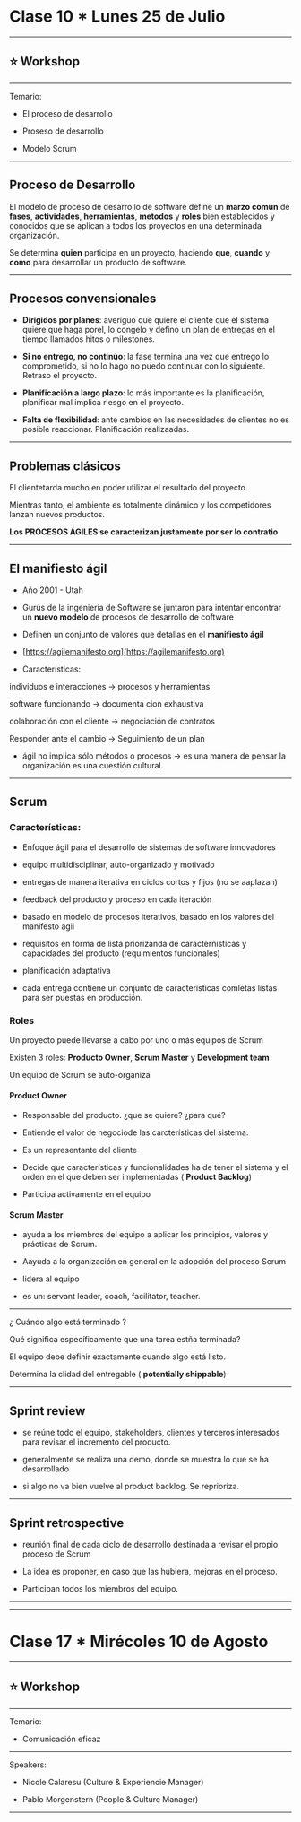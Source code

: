 # Clase 10 * Lunes 25 de Julio

---

## :star: Workshop

---

Temario:

- El proceso de desarrollo

- Proseso de desarrollo

- Modelo Scrum

---

## Proceso de Desarrollo

El modelo de proceso de desarrollo de software define un **marzo comun** de **fases**, **actividades**, **herramientas**, **metodos** y **roles** bien establecidos y conocidos que se aplican a todos los proyectos en una determinada organización.

Se determina **quien** participa en un proyecto, haciendo **que**, **cuando** y **como** para desarrollar un producto de software.

---

## Procesos convensionales

- **Dirigidos por planes**: averiguo que quiere el cliente que el sistema quiere que haga porel, lo congelo y defino un plan de entregas en el tiempo llamados hitos o milestones.

- **Si no entrego, no continúo**: la fase termina una vez que entrego lo comprometido, si no lo hago no puedo continuar con lo siguiente. Retraso el proyecto.

- **Planificación a largo plazo**: lo más importante es la planificación, planificar mal implica riesgo en el proyecto.

- **Falta de flexibilidad**: ante cambios en las necesidades de clientes no es posible reaccionar. Planificación realizaadas.

---

## Problemas clásicos

El clientetarda mucho en poder utilizar el resultado del proyecto.

Mientras tanto, el ambiente es totalmente dinámico y los competidores lanzan nuevos productos.

**Los PROCESOS ÁGILES  se caracterizan justamente por ser lo contratio**

---

## El manifiesto ágil

- Año 2001 - Utah

- Gurús de la ingeniería de Software se juntaron para intentar encontrar un **nuevo modelo** de procesos de desarrollo de coftware

- Definen un conjunto de valores que detallas en el **manifiesto ágil**

- [https://agilemanifesto.org](https://agilemanifesto.org)

- Características:

individuos e interacciones -> procesos y herramientas

software funcionando -> documenta cion exhaustiva

colaboración con el cliente -> negociación de contratos

Responder ante el cambio -> Seguimiento de un plan

- ágil no implica sólo métodos o procesos -> es una manera de pensar la organización es una cuestión cultural.

---


## Scrum

### Características:

- Enfoque ágil para el desarrollo de sistemas de software innovadores

- equipo multidisciplinar, auto-organizado y motivado

- entregas de manera iterativa en ciclos cortos y fijos (no se aaplazan)

- feedback del producto y proceso en cada iteración

- basado en modelo de procesos iterativos, basado en los valores del manifesto agil

- requisitos en forma de lista priorizanda de caracterñisticas y capacidades del producto (requimientos funcionales)

- planificación adaptativa

- cada entrega contiene un conjunto de características comletas listas para ser puestas en producción.


### Roles

Un proyecto puede llevarse a cabo por uno o más equipos de Scrum

Existen 3 roles: **Producto Owner**, **Scrum Master** y **Development team**

Un equipo de Scrum se auto-organiza

#### Product Owner

- Responsable del producto. ¿que se quiere? ¿para qué?

- Entiende el valor de negociode las carcterísticas del sistema.

- Es un representante del cliente

- Decide que características y funcionalidades ha de tener el sistema y el orden en el que deben ser implementadas ( **Product Backlog**)

- Participa activamente en el equipo


#### Scrum Master

- ayuda a los miembros del equipo a aplicar los principios, valores y prácticas de Scrum.

- Aayuda a la organización en general en la adopción del proceso Scrum

- lidera al equipo

- es un: servant leader, coach, facilitator, teacher.

---

¿ Cuándo algo está terminado ?

Qué significa específicamente que una tarea estña terminada?

El equipo debe definir exactamente cuando algo está listo.

Determina la clidad del entregable ( **potentially shippable**)

---

## Sprint review

- se reúne todo el equipo, stakeholders, clientes y terceros interesados para revisar el incremento del producto.

- generalmente se realiza una demo, donde se muestra lo que se ha desarrollado

- si algo no va bien vuelve al product backlog. Se reprioriza.

---


## Sprint retrospective

- reunión final de cada ciclo de desarrollo destinada a revisar el propio proceso de Scrum

- La idea es proponer,  en caso que las hubiera, mejoras en el proceso.

- Participan todos los miembros del equipo.

---
---


# Clase 17 * Mirécoles 10 de Agosto

---

## :star: Workshop

---

Temario:

- Comunicación eficaz


---

Speakers:

- Nicole Calaresu (Culture & Experiencie Manager)

- Pablo Morgenstern (People & Culture Manager)

---

